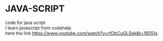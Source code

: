 # JAVA-SCRIPT
code for java script
<br>
I learn javascript from codehelp
<br>
here the link https://www.youtube.com/watch?v=rfObCuGLSek&t=16551s